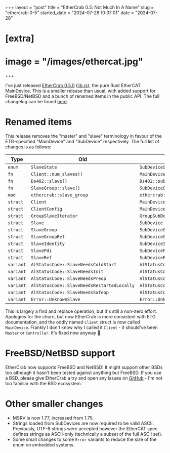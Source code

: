+++
layout = "post"
title = "EtherCrab 0.5: Not Much In A Name"
slug = "ethercrab-0-5"
started_date = "2024-07-28 10:37:01"
date = "2024-07-28"

# [extra]
# image = "/images/ethercat.jpg"
+++

I've just released [EtherCrab 0.5.0](https://crates.io/crates/ethercrab/0.5.0)
([lib.rs](https://lib.rs/crates/ethercrab)), the pure Rust EtherCAT MainDevice. This is a smaller
release than usual, with added support for FreeBSD/NetBSD and a bunch of renamed items in the public
API. The full changelog can be found
[here](https://github.com/ethercrab-rs/ethercrab/blob/master/CHANGELOG.md).

<!-- more -->

# Renamed items

This release removes the "master" and "slave" terminology in favour of the ETG-specified
"MainDevice" and "SubDevice" respectively. The full list of changes is as follows:

| Type      | Old                                        | New                                            |
| --------- | ------------------------------------------ | ---------------------------------------------- |
| `enum`    | `SlaveState`                               | `SubDeviceState`                               |
| `fn`      | `Client::num_slaves()`                     | `MainDevice::num_subdevices()`                 |
| `fn`      | `Ds402::slave()`                           | `Ds402::subdevice()`                           |
| `fn`      | `SlaveGroup::slave()`                      | `SubDeviceGroup::subdevice()`                  |
| `mod`     | `ethercrab::slave_group`                   | `ethercrab::subdevice_group`                   |
| `struct`  | `Client`                                   | `MainDevice`                                   |
| `struct`  | `ClientConfig`                             | `MainDeviceConfig`                             |
| `struct`  | `GroupSlaveIterator`                       | `GroupSubDeviceIterator`                       |
| `struct`  | `Slave`                                    | `SubDevice`                                    |
| `struct`  | `SlaveGroup`                               | `SubDeviceGroup`                               |
| `struct`  | `SlaveGroupRef`                            | `SubDeviceGroupRef`                            |
| `struct`  | `SlaveIdentity`                            | `SubDeviceIdentity`                            |
| `struct`  | `SlavePdi`                                 | `SubDevicePdi`                                 |
| `struct`  | `SlaveRef`                                 | `SubDeviceRef`                                 |
| `variant` | `AlStatusCode::SlaveNeedsColdStart`        | `AlStatusCode::SubDeviceNeedsColdStart`        |
| `variant` | `AlStatusCode::SlaveNeedsInit`             | `AlStatusCode::SubDeviceNeedsInit`             |
| `variant` | `AlStatusCode::SlaveNeedsPreop`            | `AlStatusCode::SubDeviceNeedsPreop`            |
| `variant` | `AlStatusCode::SlaveNeedsRestartedLocally` | `AlStatusCode::SubDeviceNeedsRestartedLocally` |
| `variant` | `AlStatusCode::SlaveNeedsSafeop`           | `AlStatusCode::SubDeviceNeedsSafeop`           |
| `variant` | `Error::UnknownSlave`                      | `Error::UnknownSubDevice`                      |

This is largely a find and replace operation, but it's still a non-zero effort. Apologies for the
churn, but now EtherCrab is more consistent with ETG documentation, and the oddly named `Client`
struct is now called `MainDevice`. Frankly I don't know why I called it `Client` - it should've been
`Master` or `Controller`. It's fixed now anyway 🙂.

# FreeBSD/NetBSD support

EtherCrab now supports FreeBSD and NetBSD! It might support other BSDs too although it hasn't been
tested against anything but FreeBSD. If you use a BSD, please give EtherCrab a try and open any
issues on [GitHub](https://github.com/ethercrab-rs/ethercrab/issues) - I'm not too familiar with the
BSD ecosystem.

# Other smaller changes

- MSRV is now 1.77, increased from 1.75.
- Strings loaded from SubDevices are now required to be valid ASCII. Previously, UTF-8 strings were
  accepted however the EtherCAT spec defines strings as ASCII-only (technically a subset of the full
  ASCII set).
- Some small changes to some `Error` variants to reduce the size of the enum on embedded systems.
